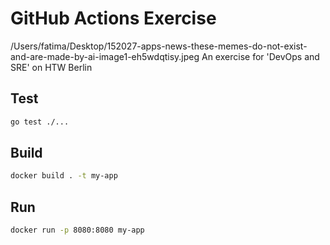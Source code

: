 # GitHub Actions Exercise
/Users/fatima/Desktop/152027-apps-news-these-memes-do-not-exist-and-are-made-by-ai-image1-eh5wdqtisy.jpeg
An exercise for 'DevOps and SRE' on HTW Berlin

## Test

```bash
go test ./...
```

## Build

```bash
docker build . -t my-app
```

## Run

```bash
docker run -p 8080:8080 my-app
```
